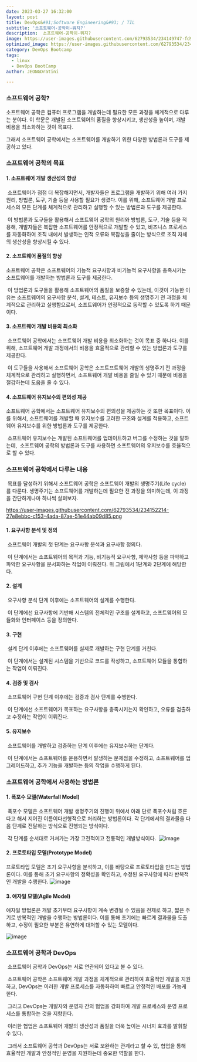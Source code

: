 ```yaml
---
date: 2023-03-27 16:32:00
layout: post
title: DevOps&#91;Software Engineering&#93; / TIL
subtitle: '소프트웨어-공학이-뭐지?'
description:  소프트웨어-공학이-뭐지?
image: https://user-images.githubusercontent.com/62793534/234149747-fd9c41f6-fa6f-44cc-be0e-1c219031dd33.jpg
optimized_image: https://user-images.githubusercontent.com/62793534/234149747-fd9c41f6-fa6f-44cc-be0e-1c219031dd33.jpg
category: DevOps Bootcamp
tags:
  - linux
  - DevOps BootCamp
author: JEONGDratini

---
```


### 소프트웨어 공학?

소프트웨어 공학은 컴퓨터 프로그램을 개발하는데 필요한 모든 과정을 체계적으로 다루는 분야다. 이 학문은 개발된 소프트웨어의 품질을 향상시키고, 생산성을 높이며, 개발 비용을 최소화하는 것이 목표다.

그래서 소프트웨어 공학에서는 소프트웨어를 개발하기 위한 다양한 방법론과 도구를 제공하고 있다.

### 소프트웨어 공학의 목표

#### 1\. 소프트웨어 개발 생산성의 향상

 소프트웨어가 점점 더 복잡해지면서, 개발자들은 프로그램을 개발하기 위해 여러 가지 원리, 방법론, 도구, 기술 등을 사용할 필요가 생겼다. 이를 위해, 소프트웨어 개발 프로세스의 모든 단계를 체계적으로 관리하고 실행할 수 있는 방법론과 도구를 제공한다.

 이 방법론과 도구들을 활용해서 소프트웨어 공학의 원리와 방법론, 도구, 기술 등을 적용해, 개발자들은 복잡한 소프트웨어를 안정적으로 개발할 수 있고, 비즈니스 프로세스를 자동화하여 조직 내에서 발생하는 인적 오류와 복잡성을 줄이는 방식으로 조직 자체의 생산성을 향상시킬 수 있다.

#### 2\. 소프트웨어 품질의 향상

소프트웨어 공학은 소프트웨어의 기능적 요구사항과 비기능적 요구사항을 충족시키는 소프트웨어를 개발하는 방법론과 도구를 제공한다.

 이 방법론과 도구들을 활용해 소프트웨어의 품질을 보증할 수 있는데, 이것이 가능한 이유는 소프트웨어의 요구사항 분석, 설계, 테스트, 유지보수 등의 생명주기 전 과정을 체계적으로 관리하고 실행함으로써, 소프트웨어가 안정적으로 동작할 수 있도록 하기 때문이다.

#### 3\. 소프트웨어 개발 비용의 최소화

 소프트웨어 공학에서는 소프트웨어 개발 비용을 최소화하는 것이 목표 중 하나다. 이를 위해, 소프트웨어 개발 과정에서의 비용을 효율적으로 관리할 수 있는 방법론과 도구를 제공한다.

 이 도구들을 사용해서 소프트웨어 공학은 소프트프트웨어 개발의 생명주기 전 과정을 체계적으로 관리하고 실행하면서, 소프트웨어 개발 비용을 줄일 수 있기 때문에 비용을 절감하는데 도움을 줄 수 있다.

#### 4\. 소프트웨어 유지보수의 편의성 제공

소프트웨어 공학에서는 소프트웨어 유지보수의 편의성을 제공하는 것 또한 목표이다. 이를 위해서, 소프트웨어를 개발할 때 유지보수를 고려한 구조와 설계를 적용하고, 소프트웨어 유지보수를 위한 방법론과 도구를 제공한다.

 소프트웨어 유지보수는 개발된 소프트웨어를 업데이트하고 버그를 수정하는 것을 말하는데,  소프트웨어 공학의 방법론과 도구를 사용하면 소프트웨어의 유지보수를 효율적으로 할 수 있다.

### 소프트웨어 공학에서 다루는 내용

 목표를 달성하기 위해서 소프트웨어 공학은 소프트웨어 개발의 생명주기(Life cycle)를 다룬다. 생명주기는 소프트웨어를 개발하는데 필요한 전 과정을 의미하는데, 이 과정을 간단하게나마 하나씩 살펴보자.

https://user-images.githubusercontent.com/62793534/234152214-27e8ebbc-c153-4ada-87ae-51e44ab09d85.png

#### 1\. 요구사항 분석 및 정의

 소프트웨어 개발의 첫 단계는 요구사항 분석과 요구사항 정의다.

 이 단계에서는 소프트웨어의 목적과 기능, 비기능적 요구사항, 제약사항 등을 파악하고 파악한 요구사항을 문서화하는 작업이 이뤄진다. 위 그림에서 1단계와 2단계에 해당한다.

#### 2. 설계

 요구사항 분석 단계 이후에는 소프트웨어의 설계를 수행한다.

 이 단계에선 요구사항에 기반해 시스템의 전체적인 구조를 설계하고, 소프트웨어의 모듈화와 인터페이스 등을 정의한다.

#### 3. 구현

 설계 단계 이후에는 소프트웨어를 실제로 개발하는 구현 단계를 거친다.

 이 단계에서는 설계된 시스템을 기반으로 코드를 작성하고, 소프트웨어 모듈을 통합하는 작업이 이뤄진다.

#### 4. 검증 및 검사

 소프트웨어 구현 단계 이후에는 검증과 검사 단계를 수행한다.

 이 단계에선 소프트웨어가 목표하는 요구사항을 충족시키는지 확인하고, 오류를 검출하고 수정하는 작업이 이뤄진다.

#### 5. 유지보수

 소프트웨어를 개발하고 검증하는 단계 이후에는 유지보수하는 단계다.

 이 단계에서는 소프트웨어를 운용하면서 발생하는 문제점을 수정하고, 소프트웨어를 업그레이드하고, 추가 기능을 개발하는 등의 작업을 수행하게 된다.  
  
  

### 소프트웨어 공학에서 사용하는 방법론

#### 1. 폭포수 모델(Waterfall Model)

 폭포수 모델은 소프트웨어 개발 생명주기의 진행이 위에서 아래 단로 폭포수처럼 흐른다고 해서 지어진 이름이다선형적으로 처리하는 방법론이다. 각 단계에서의 결과물을 다음 단계로 전달하는 방식으로 진행되는 방식이다.

 각 단계를 순서대로 거쳐가는 가장 고전적이고 전통적인 개발방식이다. 
![image](https://user-images.githubusercontent.com/62793534/234152473-3aa38402-87da-4e72-8308-540bdb63adec.png)

#### 2. 프로토타입 모델(Prototype Model)

프로토타입 모델은 초기 요구사항을 분석하고, 이를 바탕으로 프로토타입을 만드는 방법론이다. 이를 통해 초기 요구사항의 정확성을 확인하고, 수정된 요구사항에 따라 반복적인 개발을 수행한다.
![image](https://user-images.githubusercontent.com/62793534/234152509-7ce5ba16-6ec1-4c67-a229-60d36c965318.png)

#### 3\. 애자일 모델(Agile Model)

애자일 방법론은 개발 초기부터 요구사항이 계속 변경될 수 있음을 전제로 하고, 짧은 주기로 반복적인 개발을 수행하는 방법론이다. 이를 통해 초기에는 빠르게 결과물을 도출하고, 수정이 필요한 부분은 유연하게 대처할 수 있는 모델이다.

![image](https://user-images.githubusercontent.com/62793534/234152536-628ecc70-38bc-4e77-8bb0-89d6ccf0aa4e.png)

### 소프트웨어 공학과 DevOps

 소프트웨어 공학과 DevOps는 서로 연관되어 있다고 볼 수 있다.

 소프트웨어 공학은 소프트웨어 개발 과정을 체계적으로 관리하여 효율적인 개발을 지원하고, DevOps는 이러한 개발 프로세스를 자동화하여 빠르고 안정적인 배포를 가능케 한다.

 그리고 DevOps는 개발자와 운영자 간의 협업을 강화하여 개발 프로세스와 운영 프로세스를 통합하는 것을 지향한다.

 이러한 협업은 소프트웨어 개발의 생산성과 품질을 더욱 높이는 시너지 효과를 발휘할 수 있다.

 그래서 소프트웨어 공학과 DevOps는 서로 보완하는 관계라고 할 수 있, 협업을 통해 효율적인 개발과 안정적인 운영을 지원하는데 중요한 역할을 한다.

